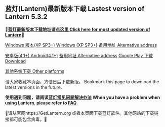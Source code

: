 ## 蓝灯(Lantern)最新版本下载 Lastest version of Lantern 5.3.2

**🔴[蓝灯最新版本下载地址请点这里 Click here for most updated version of Lantern](https://github.com/getlantern/download/wiki)🔴**


[Windows 版本(XP SP3+) Windows (XP SP3+)](https://raw.githubusercontent.com/getlantern/lantern-binaries/master/lantern-installer.exe)      [备用地址 Alternative address](https://s3.amazonaws.com/lantern/lantern-installer.exe)  

[安卓版(4.1+) Android(4.1+)](https://raw.githubusercontent.com/getlantern/lantern-binaries/master/lantern-installer.apk)               [备用地址 Alternative address](https://s3.amazonaws.com/lantern/lantern-installer.apk)  [Google Play 下载 Download](https://play.google.com/store/apps/details?id=org.getlantern.lantern) 

[其他系统下载 Other platforms](https://github.com/getlantern/download/wiki)

请大家收藏本页面，方便日后下载新版。
Bookmark this page to download the latest versions in the future.

**使用遇到问题，请阅读[蓝灯常见问题解决办法](https://github.com/getlantern/download/wiki/FAQ) When you have a problem when using Lantern, please refer to [FAQ](https://github.com/getlantern/download/wiki/FAQ)** 

🔴请从官网https://GetLantern.org 或者本页面下载蓝灯软件。其他网站的下载链接都可能包含病毒。🔴
